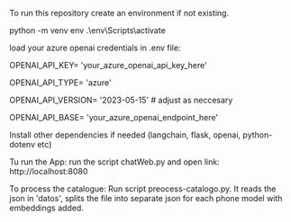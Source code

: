 
To run this repository create an environment if not existing.

python -m venv env
.\env\Scripts\activate

load your azure openai credentials in .env file:

OPENAI_API_KEY= 'your_azure_openai_api_key_here'

OPENAI_API_TYPE= 'azure'

OPENAI_API_VERSION= '2023-05-15' # adjust as neccesary

OPENAI_API_BASE= 'your_azure_openai_endpoint_here'

Install other dependencies if needed (langchain, flask, openai, python-dotenv etc)

Tu run the App:
run the script chatWeb.py and open link: http://localhost:8080

To process the catalogue:
Run script preocess-catalogo.py. It reads the json in 'datos', splits the file into separate json for each phone model with embeddings added.